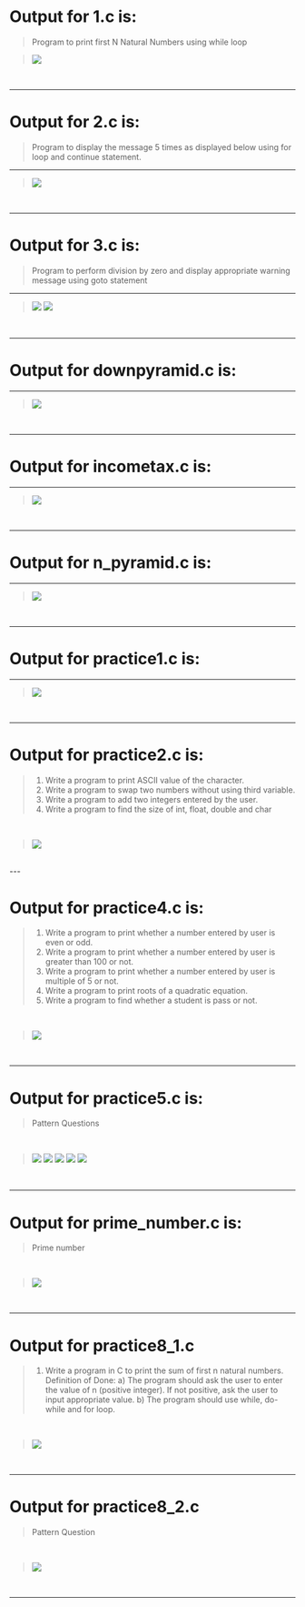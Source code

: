 # **Output for 1.c is:**

> Program to print first N Natural Numbers using while loop </br>

> ![](image/README/1638158458044.png)

</br>

---

# **Output for 2.c is:**

> Program to display the message 5 times as displayed below using for loop and continue statement. </br>


****
> ![](image/README/1638159065719.png)

</br>

---

# **Output for 3.c is:**

> Program to perform division by zero and display appropriate warning message using goto statement </br>


****
> ![](image/README/1638159308819.png)
> ![](image/README/1638159327239.png)

</br>

---

# **Output for downpyramid.c is:**

****
> ![](image/README/1638159541929.png)

</br>

---

# **Output for incometax.c is:**

****
> ![](image/README/1638159758969.png)

</br>

---

# **Output for n_pyramid.c is:**

****
> ![](image/README/1638160664280.png)

</br>

---

# **Output for practice1.c is:**

****
> ![](image/README/1638160925087.png)

</br>

---

# **Output for practice2.c is:**

> 1.  Write a program to print ASCII value of the character.
> 2. Write a program to swap two numbers without using third variable.
> 3. Write a program to add two integers entered by the user.
> 4.  Write a program to find the size of int, float, double and char

</br>

> ![](image/README/1638164309898.png)

</br>
---

# **Output for practice4.c is:**

> 1.    Write a program to print whether a number entered by user is even or odd.
> 2.    Write a program to print whether a number entered by user is greater than 100 or not.
> 3.    Write a program to print whether a number entered by user is multiple of 5 or not.
> 4.    Write a program to print roots of a quadratic equation.
> 5.    Write a program to find whether a student is pass or not.

</br>

> ![](image/README/1638164485967.png)

</br>

---

# **Output for practice5.c is:**

> Pattern Questions

</br>

> ![](image/README/1638164680537.png)
> ![](image/README/1638164697557.png)
> ![](image/README/1638164714025.png)
> ![](image/README/1638164741237.png)
> ![](image/README/1638164756235.png)

</br>

---

# **Output for prime_number.c is:**

> Prime number

</br>

> ![](image/README/1638165577292.png)

</br>

---

# **Output for practice8_1.c**

> 1. Write a program in C to print the sum of first n natural numbers. </br>
> Definition of Done:
> a) The program should ask the user to enter the value of n (positive integer). If not positive, ask the user to input appropriate value.
> b) The program should use while, do-while and for loop. 

</br>

> ![](image/README/1638165017159.png)

</br>

---

# **Output for practice8_2.c**

> Pattern Question

</br>

> ![](image/README/1638165399015.png)

</br>

---